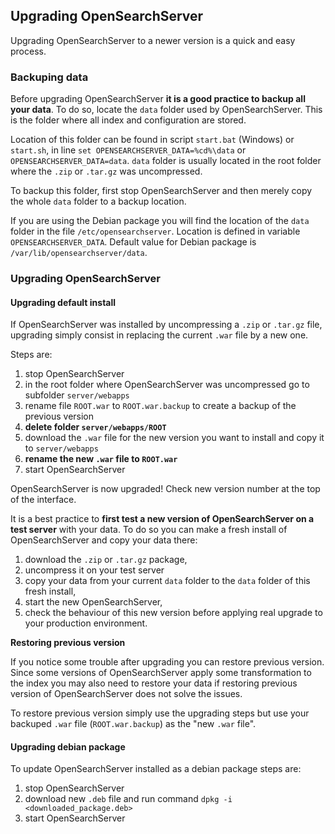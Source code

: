 ## Upgrading OpenSearchServer

Upgrading OpenSearchServer to a newer version is a quick and easy process.

### Backuping data

Before upgrading OpenSearchServer **it is a good practice to backup all your data**. To do so, locate the `data` folder used by OpenSearchServer. This is the folder where all index and configuration are stored.

Location of this folder can be found in script `start.bat` (Windows) or `start.sh`, in line `set OPENSEARCHSERVER_DATA=%cd%\data` or `OPENSEARCHSERVER_DATA=data`. `data` folder is usually located in the root folder where the `.zip` or `.tar.gz` was uncompressed. 

To backup this folder, first stop OpenSearchServer and then merely copy the whole `data` folder to a backup location.

If you are using the Debian package you will find the location of the `data` folder in the file `/etc/opensearchserver`. Location is defined in variable `OPENSEARCHSERVER_DATA`. Default value for Debian package is `/var/lib/opensearchserver/data`.

### Upgrading OpenSearchServer

#### Upgrading default install

If OpenSearchServer was installed by uncompressing a `.zip` or `.tar.gz` file, upgrading simply consist in replacing the current `.war` file by a new one.

Steps are:

1. stop OpenSearchServer
2. in the root folder where OpenSearchServer was uncompressed go to subfolder `server/webapps`
3. rename file `ROOT.war` to `ROOT.war.backup` to create a backup of the previous version
4. **delete folder `server/webapps/ROOT`**
5. download the `.war` file for the new version you want to install and copy it to `server/webapps`
6. **rename the new `.war` file to `ROOT.war`**
7. start OpenSearchServer

OpenSearchServer is now upgraded! Check new version number at the top of the interface. 


It is a best practice to **first test a new version of OpenSearchServer on a test server** with your data. To do so you can make a fresh install of OpenSearchServer and copy your data there:

1. download the `.zip` or `.tar.gz` package, 
2. uncompress it on your test server
3. copy your data from your current `data` folder to the `data` folder of this fresh install,
4. start the new OpenSearchServer,
5. check the behaviour of this new version before applying real upgrade to your production environment. 

**Restoring previous version**

If you notice some trouble after upgrading you can restore previous version. Since some versions of OpenSearchServer apply some transformation to the index you may also need to restore your data if restoring previous version of OpenSearchServer does not solve the issues. 

To restore previous version simply use the upgrading steps but use your backuped `.war` file (`ROOT.war.backup`) as the "new `.war` file".

#### Upgrading debian package

To update OpenSearchServer installed as a debian package steps are:

1. stop OpenSearchServer
2. download new `.deb` file and run command `dpkg -i <downloaded_package.deb>`
3. start OpenSearchServer 
